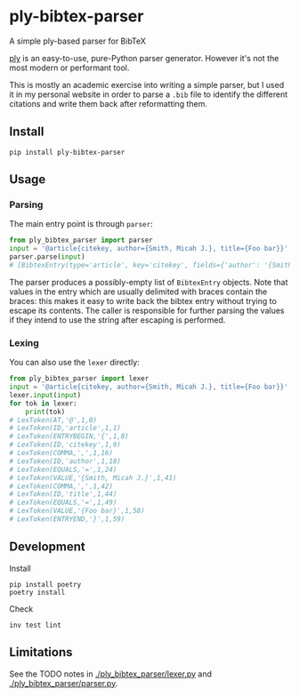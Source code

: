 # ply-bibtex-parser

A simple ply-based parser for BibTeX

[ply](https://www.dabeaz.com/ply/) is an easy-to-use, pure-Python parser generator. However
it's not the most modern or performant tool.

This is mostly an academic exercise into writing a simple parser, but I used it in my personal website in order to parse
a `.bib` file to identify the different citations and write them back after reformatting
them.

## Install

```
pip install ply-bibtex-parser
```

## Usage

### Parsing

The main entry point is through `parser`:

```python
from ply_bibtex_parser import parser
input = '@article{citekey, author={Smith, Micah J.}, title={Foo bar}}'
parser.parse(input)
# [BibtexEntry(type='article', key='citekey', fields={'author': '{Smith, Micah J.}', 'title': '{Foo bar}'})]
```

The parser produces a possibly-empty list of `BibtexEntry` objects. Note that values in
the entry which are usually delimited with braces contain the braces: this makes it easy to
write back the bibtex entry without trying to escape its contents. The caller is responsible
for further parsing the values if they intend to use the string after escaping is performed.

### Lexing

You can also use the `lexer` directly:

```python
from ply_bibtex_parser import lexer
input = '@article{citekey, author={Smith, Micah J.}, title={Foo bar}}'
lexer.input(input)
for tok in lexer:
    print(tok)
# LexToken(AT,'@',1,0)
# LexToken(ID,'article',1,1)
# LexToken(ENTRYBEGIN,'{',1,8)
# LexToken(ID,'citekey',1,9)
# LexToken(COMMA,',',1,16)
# LexToken(ID,'author',1,18)
# LexToken(EQUALS,'=',1,24)
# LexToken(VALUE,'{Smith, Micah J.}',1,41)
# LexToken(COMMA,',',1,42)
# LexToken(ID,'title',1,44)
# LexToken(EQUALS,'=',1,49)
# LexToken(VALUE,'{Foo bar}',1,58)
# LexToken(ENTRYEND,'}',1,59)
```

## Development

Install
```
pip install poetry
poetry install
```

Check
```
inv test lint
```

## Limitations

See the TODO notes in [./ply_bibtex_parser/lexer.py](./ply_bibtex_parser/lexer.py) and [./ply_bibtex_parser/parser.py](./ply_bibtex_parser/parser.py).
